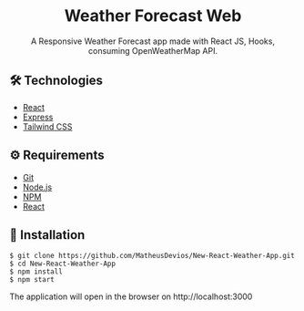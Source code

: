 # <div align="center">Weather Forecast Web</div>
<p align="center">A Responsive Weather Forecast app made with React JS, Hooks, consuming OpenWeatherMap API.</p>

## 🛠️ Technologies

<ul>
  <li><a href="https://reactjs.org/">React</a></li>
  <li><a href="https://expressjs.com">Express</a></li>
  <li><a href="https://tailwindcss.com/">Tailwind CSS</a></li>
</ul>

## ⚙️ Requirements

<ul>
  <li><a href="https://git-scm.com/">Git</a></li>
  <li><a href="https://nodejs.org/en/">Node.js</a></li>
  <li><a href="https://www.npmjs.com/">NPM</a></li>
  <li><a href="https://https://reactjs.org/">React</a></li>
</ul>

## 🚀 Installation

```
$ git clone https://github.com/MatheusDevios/New-React-Weather-App.git
$ cd New-React-Weather-App
$ npm install
$ npm start
```

The application will open in the browser on http://localhost:3000
